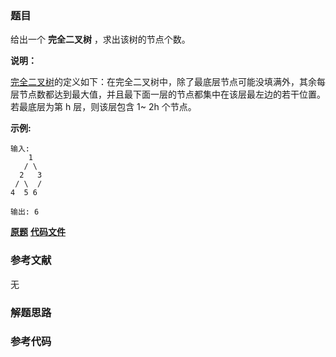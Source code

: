 ### 题目
给出一个 **完全二叉树** ，求出该树的节点个数。

**说明：**

[完全二叉树](https://baike.baidu.com/item/%E5%AE%8C%E5%85%A8%E4%BA%8C%E5%8F%89%E6%A0%91/7773232?fr=aladdin)的定义如下：在完全二叉树中，除了最底层节点可能没填满外，其余每层节点数都达到最大值，并且最下面一层的节点都集中在该层最左边的若干位置。若最底层为第
h 层，则该层包含 1~ 2h 个节点。

**示例:**

    
    
    输入: 
        1
       / \
      2   3
     / \  /
    4  5 6
    
    输出: 6

 **[原题](https://leetcode-cn.com/problems/count-complete-tree-nodes/)**    **[代码文件]()**


### 参考文献
无

### 解题思路




### 参考代码

```go


```




